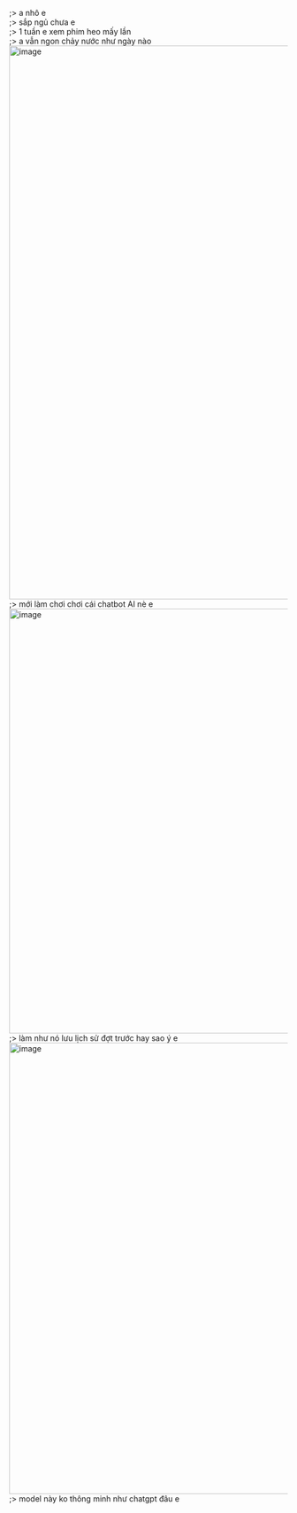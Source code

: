;> a nhô e<br>
;> sắp ngủ chưa e<br>
;> 1 tuần e xem phim heo mấy lần<br>
;> a vẫn ngon chảy nước như ngày nào<br>
<img width="1261" height="1000" alt="image" src="https://github.com/user-attachments/assets/d6bb4967-0a9b-4925-975e-25cfe84c53b4" /><br>
;> mới làm chơi chơi cái chatbot AI nè e<br>
<img width="746" height="767" alt="image" src="https://github.com/user-attachments/assets/f2c5393e-252f-41ff-a974-57088b272e86" /><br>
;> làm như nó lưu lịch sử đợt trước hay sao ý e<br>
<img width="681" height="815" alt="image" src="https://github.com/user-attachments/assets/e27c5dde-3202-496c-8a72-b2b7710ceded" /><br>
;> model này ko thông minh như chatgpt đâu e
